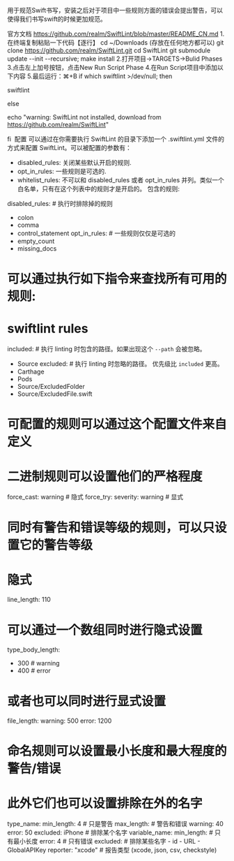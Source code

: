 



用于规范Swift书写，安装之后对于项目中一些规则方面的错误会提出警告，可以使得我们书写swift的时候更加规范。

官方文档
https://github.com/realm/SwiftLint/blob/master/README_CN.md
1.在终端复制粘贴一下代码【逐行】
cd ~/Downloads (存放在任何地方都可以)
git clone https://github.com/realm/SwiftLint.git
cd SwiftLint
git submodule update --init --recursive; make install
2.打开项目->TARGETS->Bulid Phases
3.点击左上加号按钮，点击New Run Script Phase
4.在Run Script项目中添加以下内容
5.最后运行：⌘+B
if which swiftlint >/dev/null; then

swiftlint

else

echo "warning: SwiftLint not installed, download from https://github.com/realm/SwiftLint"

fi
![]()
配置
可以通过在你需要执行 SwiftLint 的目录下添加一个 .swiftlint.yml 文件的方式来配置 SwiftLint。可以被配置的参数有：

* disabled_rules: 关闭某些默认开启的规则.
* opt_in_rules: 一些规则是可选的.
* whitelist_rules: 不可以和 disabled_rules 或者 opt_in_rules 并列。类似一个白名单，只有在这个列表中的规则才是开启的。
包含的规则:

disabled_rules: # 执行时排除掉的规则
  - colon
  - comma
  - control_statement
opt_in_rules: # 一些规则仅仅是可选的
  - empty_count
  - missing_docs
  # 可以通过执行如下指令来查找所有可用的规则:
  # swiftlint rules
included: # 执行 linting 时包含的路径。如果出现这个 `--path` 会被忽略。
  - Source
excluded: # 执行 linting 时忽略的路径。 优先级比 `included` 更高。
  - Carthage
  - Pods
  - Source/ExcludedFolder
  - Source/ExcludedFile.swift

# 可配置的规则可以通过这个配置文件来自定义
# 二进制规则可以设置他们的严格程度
force_cast: warning # 隐式
force_try:
  severity: warning # 显式
# 同时有警告和错误等级的规则，可以只设置它的警告等级
# 隐式
line_length: 110
# 可以通过一个数组同时进行隐式设置
type_body_length:
  - 300 # warning
  - 400 # error
# 或者也可以同时进行显式设置
file_length:
  warning: 500
  error: 1200
# 命名规则可以设置最小长度和最大程度的警告/错误
# 此外它们也可以设置排除在外的名字
type_name:
  min_length: 4 # 只是警告
  max_length: # 警告和错误
    warning: 40
    error: 50
  excluded: iPhone # 排除某个名字
variable_name:
  min_length: # 只有最小长度
    error: 4 # 只有错误
  excluded: # 排除某些名字
    - id
    - URL
    - GlobalAPIKey
reporter: "xcode" # 报告类型 (xcode, json, csv, checkstyle)

